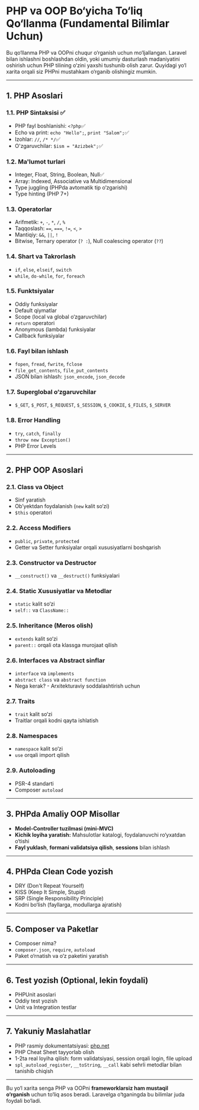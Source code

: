# PHP va OOP Bo‘yicha To‘liq Qo‘llanma (Fundamental Bilimlar Uchun)

Bu qo‘llanma PHP va OOPni chuqur o‘rganish uchun mo‘ljallangan. Laravel bilan ishlashni boshlashdan oldin, yoki umumiy dasturlash madaniyatini oshirish uchun PHP tilining o‘zini yaxshi tushunib olish zarur. Quyidagi yo‘l xarita orqali siz PHPni mustahkam o‘rganib olishingiz mumkin.

---

## 1. PHP Asoslari

### 1.1. PHP Sintaksisi ✅

* PHP fayl boshlanishi: `<?php`✅
* Echo va print: `echo "Hello";`, `print "Salom";`✅
* Izohlar: `//`, `/* */`✅
* O'zgaruvchilar: `$ism = "Azizbek";`✅

### 1.2. Ma'lumot turlari

* Integer, Float, String, Boolean, Null✅
* Array: Indexed, Associative va Multidimensional
* Type juggling (PHPda avtomatik tip o‘zgarishi)
* Type hinting (PHP 7+)

### 1.3. Operatorlar

* Arifmetik: `+`, `-`, `*`, `/`, `%`
* Taqqoslash: `==`, `===`, `!=`, `<`, `>`
* Mantiqiy: `&&`, `||`, `!`
* Bitwise, Ternary operator (`? :`), Null coalescing operator (`??`)

### 1.4. Shart va Takrorlash

* `if`, `else`, `elseif`, `switch`
* `while`, `do-while`, `for`, `foreach`

### 1.5. Funktsiyalar

* Oddiy funksiyalar
* Default qiymatlar
* Scope (local va global o‘zgaruvchilar)
* `return` operatori
* Anonymous (lambda) funksiyalar
* Callback funksiyalar

### 1.6. Fayl bilan ishlash

* `fopen`, `fread`, `fwrite`, `fclose`
* `file_get_contents`, `file_put_contents`
* JSON bilan ishlash: `json_encode`, `json_decode`

### 1.7. Superglobal o‘zgaruvchilar

* `$_GET`, `$_POST`, `$_REQUEST`, `$_SESSION`, `$_COOKIE`, `$_FILES`, `$_SERVER`

### 1.8. Error Handling

* `try`, `catch`, `finally`
* `throw new Exception()`
* PHP Error Levels

---

## 2. PHP OOP Asoslari

### 2.1. Class va Object

* Sinf yaratish
* Ob’yektdan foydalanish (`new` kalit so‘zi)
* `$this` operatori

### 2.2. Access Modifiers

* `public`, `private`, `protected`
* Getter va Setter funksiyalar orqali xususiyatlarni boshqarish

### 2.3. Constructor va Destructor

* `__construct()` va `__destruct()` funksiyalari

### 2.4. Static Xususiyatlar va Metodlar

* `static` kalit so‘zi
* `self::` va `ClassName::`

### 2.5. Inheritance (Meros olish)

* `extends` kalit so‘zi
* `parent::` orqali ota klassga murojaat qilish

### 2.6. Interfaces va Abstract sinflar

* `interface` va `implements`
* `abstract class` va `abstract function`
* Nega kerak? - Arxitekturaviy soddalashtirish uchun

### 2.7. Traits

* `trait` kalit so‘zi
* Traitlar orqali kodni qayta ishlatish

### 2.8. Namespaces

* `namespace` kalit so‘zi
* `use` orqali import qilish

### 2.9. Autoloading

* PSR-4 standarti
* Composer `autoload`

---

## 3. PHPda Amaliy OOP Misollar

* **Model-Controller tuzilmasi (mini-MVC)**
* **Kichik loyiha yaratish:** Mahsulotlar katalogi, foydalanuvchi ro‘yxatdan o‘tishi
* **Fayl yuklash**, **formani validatsiya qilish**, **sessions** bilan ishlash

---

## 4. PHPda Clean Code yozish

* DRY (Don't Repeat Yourself)
* KISS (Keep It Simple, Stupid)
* SRP (Single Responsibility Principle)
* Kodni bo‘lish (fayllarga, modullarga ajratish)

---

## 5. Composer va Paketlar

* Composer nima?
* `composer.json`, `require`, `autoload`
* Paket o‘rnatish va o‘z paketini yaratish

---

## 6. Test yozish (Optional, lekin foydali)

* PHPUnit asoslari
* Oddiy test yozish
* Unit va Integration testlar

---

## 7. Yakuniy Maslahatlar

* PHP rasmiy dokumentatsiyasi: [php.net](https://www.php.net/)
* PHP Cheat Sheet tayyorlab olish
* 1-2ta real loyiha qilish: form validatsiyasi, session orqali login, file upload
* `spl_autoload_register`, `__toString`, `__call` kabi sehrli metodlar bilan tanishib chiqish

---

Bu yo‘l xarita senga PHP va OOPni **frameworklarsiz ham mustaqil o‘rganish** uchun to‘liq asos beradi. Laravelga o‘tganingda bu bilimlar juda foydali bo‘ladi.
